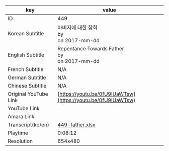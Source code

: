 |  key  |  value  |
|-------|---------|
| ID            | 449 |
| Korean Subtitle | 아버지에 대한 참회<br>by <br>on 2017-mm-dd<br>|
| English Subtitle | Repentance Towards Father<br>by <br>on 2017-mm-dd<br>|
| French Subtitle | N/A |
| German Subtitle | N/A |
| Chinese Subtitle | N/A |
| Original YouTube Link  | [https://youtu.be/0fU9IUaWTsw](https://youtu.be/0fU9IUaWTsw) |
| YouTube Link  |  |
| Amara Link    |  |
| Transcript(ko/en) | [449-father.xlsx](https://github.com/jungtosociety/dharma-qna/raw/master/sub/449/449-father.xlsx) |
| Playtime | 0:08:12 |
| Resolution | 654x480|
